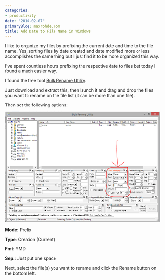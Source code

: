 ```yaml
---
categories:
- productivity
date: "2016-02-07"
primaryBlog: maxrohde.com
title: Add Date to File Name in Windows
---
```


I like to organize my files by prefixing the current date and time to the file name. Yes, sorting files by date created and date modified more or less accomplishes the same thing but I just find it to be more organized this way.

I've spent countless hours prefixing the respective date to files but today I found a much easier way.

I found the free tool [Bulk Rename Utility](http://www.bulkrenameutility.co.uk/Main_Intro.php).

Just download and extract this, then launch it and drag and drop the files you want to rename on the file list (it can be more than one file).

Then set the following options:

![autodate](images/autodate.png)

**Mode:** Prefix

**Type**: Creation (Current)

**Fmt**: YMD

**Sep.**: Just put one space

Next, select the file(s) you want to rename and click the Rename button on the bottom left.
